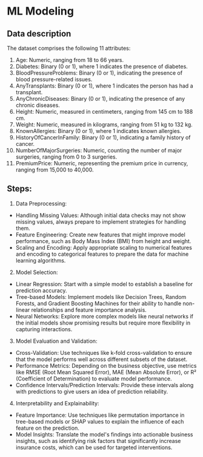 # ML Modeling
## Data description
The dataset comprises the following 11 attributes:
  1. Age: Numeric, ranging from 18 to 66 years.
  2. Diabetes: Binary (0 or 1), where 1 indicates the presence of diabetes.
  3. BloodPressureProblems: Binary (0 or 1), indicating the presence of blood pressure-related issues.
  4. AnyTransplants: Binary (0 or 1), where 1 indicates the person has had a transplant.
  5. AnyChronicDiseases: Binary (0 or 1), indicating the presence of any chronic diseases.
  6. Height: Numeric, measured in centimeters, ranging from 145 cm to 188 cm.
  7. Weight: Numeric, measured in kilograms, ranging from 51 kg to 132 kg.
  8. KnownAllergies: Binary (0 or 1), where 1 indicates known allergies.
  9. HistoryOfCancerInFamily: Binary (0 or 1), indicating a family history of cancer.
  10. NumberOfMajorSurgeries: Numeric, counting the number of major surgeries, ranging from 0 to 3 surgeries.
  11. PremiumPrice: Numeric, representing the premium price in currency, ranging from 15,000 to 40,000.

## Steps:
1. Data Preprocessing:
  * Handling Missing Values: Although initial data checks may not show missing values, always prepare to implement strategies for handling them.
  * Feature Engineering: Create new features that might improve model performance, such as Body Mass Index (BMI) from height and weight.
  * Scaling and Encoding: Apply appropriate scaling to numerical features and encoding to categorical features to prepare the data for machine learning algorithms.

2. Model Selection:
  * Linear Regression: Start with a simple model to establish a baseline for prediction accuracy.
  * Tree-based Models: Implement models like Decision Trees, Random Forests, and Gradient Boosting Machines for their ability to handle non-linear relationships and feature importance analysis.
  * Neural Networks: Explore more complex models like neural networks if the initial models show promising results but require more flexibility in capturing interactions.

3. Model Evaluation and Validation:
  * Cross-Validation: Use techniques like k-fold cross-validation to ensure that the model performs well across different subsets of the dataset.
  * Performance Metrics: Depending on the business objective, use metrics like RMSE (Root Mean Squared Error), MAE (Mean Absolute Error), or R² (Coefficient of Determination) to evaluate model performance.
  * Confidence Intervals/Prediction Intervals: Provide these intervals along with predictions to give users an idea of prediction reliability.

4. Interpretability and Explainability:
  * Feature Importance: Use techniques like permutation importance in tree-based models or SHAP values to explain the influence of each feature on the prediction.
  * Model Insights: Translate the model's findings into actionable business insights, such as identifying risk factors that significantly increase insurance costs, which can be used for targeted interventions.
